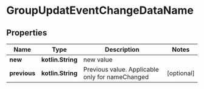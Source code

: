 
# GroupUpdatEventChangeDataName

## Properties
Name | Type | Description | Notes
------------ | ------------- | ------------- | -------------
**new** | **kotlin.String** | new value | 
**previous** | **kotlin.String** | Previous value. Applicable only for nameChanged |  [optional]



